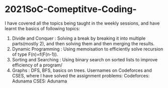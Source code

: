 # 2021SoC-Comeptitve-Coding-
I have covered all the topics being taught in the weekly sessions, and have learnt the basics of following topics:
1) Divide and Conquer : Solving a break by breaking it into multiple parts(mostly 2), and then solving them and then merging the results.
2) Dynamic Programming : Using memoisation to efficiently solve recursion of type F(n)=f(F(n-1)).
3) Sorting and Searching : Using binary search on sorted lists to improve efficiency of a program/
4) Graphs : DFS, BFS, basics on trees.
Usernames on Codeforces and CSES, where I have solved the assignment problems:
Codeforces: Adunama
CSES: Adunama
